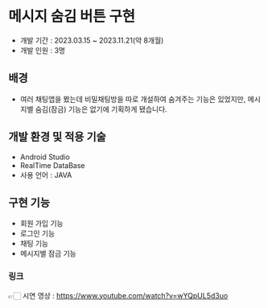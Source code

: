 # 메시지 숨김 버튼 구현
+ 개발 기간 : 2023.03.15 ~ 2023.11.21(약 8개월)
+ 개발 인원 : 3명

## 배경
+ 여러 채팅앱을 봤는데 비밀채팅방을 따로 개설하여 숨겨주는 기능은 있었지만, 메시지별 숨김(잠금) 기능은 없기에 기획하게 됐습니다.

## 개발 환경 및 적용 기술
+ Android Studio
+ RealTime DataBase
+ 사용 언어 : JAVA

## 구현 기능
+ 회원 가입 기능
+ 로그인 기능
+ 채팅 기능
+ 메시지별 잠금 기능

### 링크
👉🏻 시연 영상 : https://www.youtube.com/watch?v=wYQpUL5d3uo
